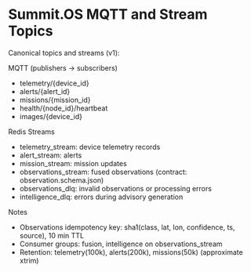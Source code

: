 # Summit.OS MQTT and Stream Topics

Canonical topics and streams (v1):

MQTT (publishers → subscribers)
- telemetry/{device_id}
- alerts/{alert_id}
- missions/{mission_id}
- health/{node_id}/heartbeat
- images/{device_id}

Redis Streams
- telemetry_stream: device telemetry records
- alert_stream: alerts
- mission_stream: mission updates
- observations_stream: fused observations (contract: observation.schema.json)
- observations_dlq: invalid observations or processing errors
- intelligence_dlq: errors during advisory generation

Notes
- Observations idempotency key: sha1(class, lat, lon, confidence, ts, source), 10 min TTL
- Consumer groups: fusion, intelligence on observations_stream
- Retention: telemetry(100k), alerts(200k), missions(50k) (approximate xtrim)
